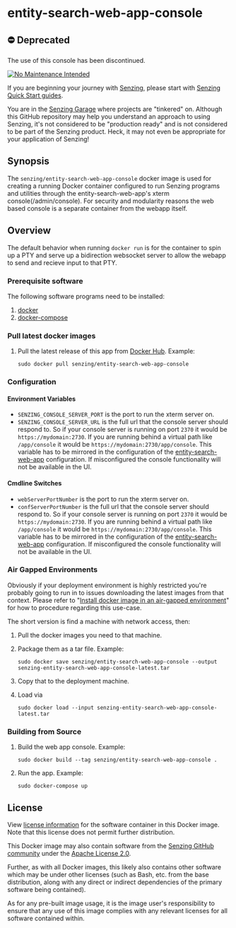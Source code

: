 # entity-search-web-app-console

## :no_entry: Deprecated

The use of this console has been discontinued.

[![No Maintenance Intended](http://unmaintained.tech/badge.svg)](http://unmaintained.tech/)

If you are beginning your journey with
[Senzing](https://senzing.com/),
please start with
[Senzing Quick Start guides](https://docs.senzing.com/quickstart/).

You are in the
[Senzing Garage](https://github.com/senzing-garage)
where projects are "tinkered" on.
Although this GitHub repository may help you understand an approach to using Senzing,
it's not considered to be "production ready" and is not considered to be part of the Senzing product.
Heck, it may not even be appropriate for your application of Senzing!

## Synopsis

The `senzing/entity-search-web-app-console` docker image is used for creating
a running Docker container configured to run Senzing programs and utilities through the entity-search-web-app's xterm console(/admin/console). For security and modularity reasons the web based console is a separate container from the webapp itself.

## Overview

The default behavior when running `docker run` is for the container to spin up a PTY and serve up a bidirection websocket server to allow the webapp to send and recieve input to that PTY.

### Prerequisite software

The following software programs need to be installed:

1. [docker](https://github.com/senzing-garage/knowledge-base/blob/main/WHATIS/docker.md)
2. [docker-compose](https://github.com/senzing-garage/knowledge-base/blob/main/WHATIS/docker-compose.md)

### Pull latest docker images

1. Pull the latest release of this app from [Docker Hub](https://hub.docker.com/r/senzing/entity-search-web-app-console).
   Example:

    ```console
    sudo docker pull senzing/entity-search-web-app-console
    ```

### Configuration

#### Environment Variables

- `SENZING_CONSOLE_SERVER_PORT` is the port to run the xterm server on.
- `SENZING_CONSOLE_SERVER_URL` is the full url that the console server should respond to.
   So if your console server is running on port `2370` it would be `https://mydomain:2730`.
   If you are running behind a virtual path like `/app/console` it would be `https://mydomain:2730/app/console`.
   This variable has to be mirrored in the configuration of the
   [entity-search-web-app](https://github.com/senzing-garage/entity-search-web-app) configuration.
   If misconfigured the console functionality will not be available in the UI.

#### Cmdline Switches

- `webServerPortNumber` is the port to run the xterm server on.
- `confServerPortNumber` is the full url that the console server should respond to.
   So if your console server is running on port `2370` it would be `https://mydomain:2730`.
   If you are running behind a virtual path like `/app/console` it would be `https://mydomain:2730/app/console`.
   This variable has to be mirrored in the configuration of the
   [entity-search-web-app](https://github.com/senzing-garage/entity-search-web-app) configuration.
   If misconfigured the console functionality will not be available in the UI.

### Air Gapped Environments

Obviously if your deployment environment is highly restricted you're probably going
to run in to issues downloading the latest images from that context.
Please refer to
"[Install docker image in an air-gapped environment](https://github.com/senzing-garage/knowledge-base/blob/main/HOWTO/install-docker-image-in-air-gapped-enviroment.md)"
for how to procedure regarding this use-case.

The short version is find a machine with network access, then:

1. Pull the docker images you need to that machine.
2. Package them as a tar file. Example:

    ```console
    sudo docker save senzing/entity-search-web-app-console --output senzing-entity-search-web-app-console-latest.tar
    ```

3. Copy that to the deployment machine.
4. Load via

    ```console
    sudo docker load --input senzing-entity-search-web-app-console-latest.tar
    ```

### Building from Source

1. Build the web app console.
   Example:

    ```console
    sudo docker build --tag senzing/entity-search-web-app-console .
    ```

2. Run the app.
   Example:

    ```console
    sudo docker-compose up
    ```

## License

View
[license information](https://senzing.com/end-user-license-agreement/)
for the software container in this Docker image.
Note that this license does not permit further distribution.

This Docker image may also contain software from the
[Senzing GitHub community](https://github.com/senzing-garage/)
under the
[Apache License 2.0](https://www.apache.org/licenses/LICENSE-2.0).

Further, as with all Docker images,
this likely also contains other software which may be under other licenses
(such as Bash, etc. from the base distribution,
along with any direct or indirect dependencies of the primary software being contained).

As for any pre-built image usage,
it is the image user's responsibility to ensure that any use of this image complies
with any relevant licenses for all software contained within.
